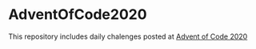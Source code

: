 # AdventOfCode2020

This repository includes daily chalenges posted at [Advent of Code 2020](https://adventofcode.com/2020)
